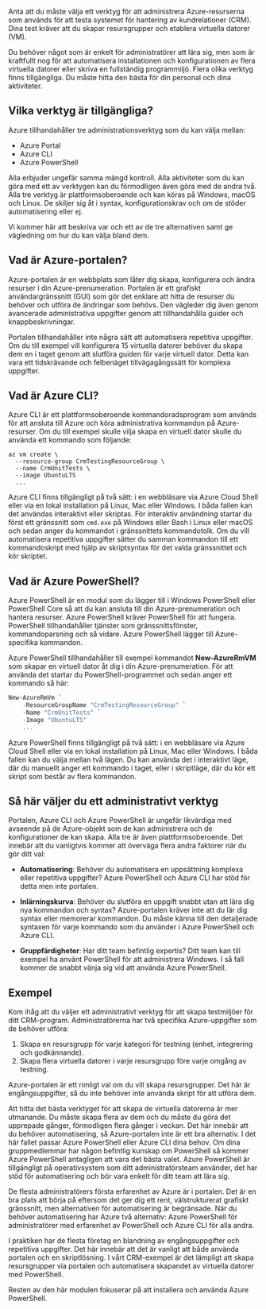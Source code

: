 Anta att du måste välja ett verktyg för att administrera Azure-resurserna som används för att testa systemet för hantering av kundrelationer (CRM). Dina test kräver att du skapar resursgrupper och etablera virtuella datorer (VM).

Du behöver något som är enkelt för administratörer att lära sig, men som är kraftfullt nog för att automatisera installationen och konfigurationen av flera virtuella datorer eller skriva en fullständig programmiljö. Flera olika verktyg finns tillgängliga. Du måste hitta den bästa för din personal och dina aktiviteter.

## <a name="what-tools-are-available"></a>Vilka verktyg är tillgängliga?
Azure tillhandahåller tre administrationsverktyg som du kan välja mellan:

- Azure Portal
- Azure CLI
- Azure PowerShell

Alla erbjuder ungefär samma mängd kontroll. Alla aktiviteter som du kan göra med ett av verktygen kan du förmodligen även göra med de andra två. Alla tre verktyg är plattformsoberoende och kan köras på Windows, macOS och Linux. De skiljer sig åt i syntax, konfigurationskrav och om de stöder automatisering eller ej.

Vi kommer här att beskriva var och ett av de tre alternativen samt ge vägledning om hur du kan välja bland dem. 

## <a name="what-is-the-azure-portal"></a>Vad är Azure-portalen?
Azure-portalen är en webbplats som låter dig skapa, konfigurera och ändra resurser i din Azure-prenumeration. Portalen är ett grafiskt användargränssnitt (GUI) som gör det enklare att hitta de resurser du behöver och utföra de ändringar som behövs. Den vägleder dig även genom avancerade administrativa uppgifter genom att tillhandahålla guider och knappbeskrivningar.

Portalen tillhandahåller inte några sätt att automatisera repetitiva uppgifter. Om du till exempel vill konfigurera 15 virtuella datorer behöver du skapa dem en i taget genom att slutföra guiden för varje virtuell dator. Detta kan vara ett tidskrävande och felbenäget tillvägagångssätt för komplexa uppgifter. 

## <a name="what-is-the-azure-cli"></a>Vad är Azure CLI?
Azure CLI är ett plattformsoberoende kommandoradsprogram som används för att ansluta till Azure och köra administrativa kommandon på Azure-resurser. Om du till exempel skulle vilja skapa en virtuell dator skulle du använda ett kommando som följande:

```azurecli
az vm create \
  --resource-group CrmTestingResourceGroup \
  --name CrmUnitTests \
  --image UbuntuLTS
  ...
```

Azure CLI finns tillgängligt på två sätt: i en webbläsare via Azure Cloud Shell eller via en lokal installation på Linux, Mac eller Windows. I båda fallen kan det användas interaktivt eller skriptas. För interaktiv användning startar du först ett gränssnitt som `cmd.exe` på Windows eller Bash i Linux eller macOS och sedan anger du kommandot i gränssnittets kommandotolk. Om du vill automatisera repetitiva uppgifter sätter du samman kommandon till ett kommandoskript med hjälp av skriptsyntax för det valda gränssnittet och kör skriptet.

## <a name="what-is-azure-powershell"></a>Vad är Azure PowerShell?
Azure PowerShell är en modul som du lägger till i Windows PowerShell eller PowerShell Core så att du kan ansluta till din Azure-prenumeration och hantera resurser. Azure PowerShell kräver PowerShell för att fungera. PowerShell tillhandahåller tjänster som gränssnittsfönster, kommandoparsning och så vidare. Azure PowerShell lägger till Azure-specifika kommandon.

Azure PowerShell tillhandahåller till exempel kommandot **New-AzureRmVM** som skapar en virtuell dator åt dig i din Azure-prenumeration. För att använda det startar du PowerShell-programmet och sedan anger ett kommando så här:

```powershell
New-AzureRmVm `
    -ResourceGroupName "CrmTestingResourceGroup" `
    -Name "CrmUnitTests" `
    -Image "UbuntuLTS"
    ...
```

Azure PowerShell finns tillgängligt på två sätt: i en webbläsare via Azure Cloud Shell eller via en lokal installation på Linux, Mac eller Windows. I båda fallen kan du välja mellan två lägen. Du kan använda det i interaktivt läge, där du manuellt anger ett kommando i taget, eller i skriptläge, där du kör ett skript som består av flera kommandon.

## <a name="how-to-choose-an-administrative-tool"></a>Så här väljer du ett administrativt verktyg
Portalen, Azure CLI och Azure PowerShell är ungefär likvärdiga med avseende på de Azure-objekt som de kan administrera och de konfigurationer de kan skapa. Alla tre är även plattformsoberoende. Det innebär att du vanligtvis kommer att överväga flera andra faktorer när du gör ditt val:

- **Automatisering**: Behöver du automatisera en uppsättning komplexa eller repetitiva uppgifter? Azure PowerShell och Azure CLI har stöd för detta men inte portalen.

- **Inlärningskurva**: Behöver du slutföra en uppgift snabbt utan att lära dig nya kommandon och syntax? Azure-portalen kräver inte att du lär dig syntax eller memorerar kommandon. Du måste känna till den detaljerade syntaxen för varje kommando som du använder i Azure PowerShell och Azure CLI.

- **Gruppfärdigheter**: Har ditt team befintlig expertis? Ditt team kan till exempel ha använt PowerShell för att administrera Windows. I så fall kommer de snabbt vänja sig vid att använda Azure PowerShell.

## <a name="example"></a>Exempel
Kom ihåg att du väljer ett administrativt verktyg för att skapa testmiljöer för ditt CRM-program. Administratörerna har två specifika Azure-uppgifter som de behöver utföra:

1. Skapa en resursgrupp för varje kategori för testning (enhet, integrering och godkännande).
2. Skapa flera virtuella datorer i varje resursgrupp före varje omgång av testning.

Azure-portalen är ett rimligt val om du vill skapa resursgrupper. Det här är engångsuppgifter, så du inte behöver inte använda skript för att utföra dem.

Att hitta det bästa verktyget för att skapa de virtuella datorerna är mer utmanande. Du måste skapa flera av dem och du måste du göra det upprepade gånger, förmodligen flera gånger i veckan. Det här innebär att du behöver automatisering, så Azure-portalen inte är ett bra alternativ. I det här fallet passar Azure PowerShell eller Azure CLI dina behov. Om dina gruppmedlemmar har någon befintlig kunskap om PowerShell så kommer Azure PowerShell antagligen att vara det bästa valet. Azure PowerShell är tillgängligt på operativsystem som ditt administratörsteam använder, det har stöd för automatisering och bör vara enkelt för ditt team att lära sig.

De flesta administratörers första erfarenhet av Azure är i portalen. Det är en bra plats att börja på eftersom det ger dig ett rent, välstrukturerat grafiskt gränssnitt, men alternativen för automatisering är begränsade. När du behöver automatisering har Azure två alternativ: Azure PowerShell för administratörer med erfarenhet av PowerShell och Azure CLI för alla andra.

I praktiken har de flesta företag en blandning av engångsuppgifter och repetitiva uppgifter. Det här innebär att det är vanligt att både använda portalen och en skriptlösning. I vårt CRM-exempel är det lämpligt att skapa resursgrupper via portalen och automatisera skapandet av virtuella datorer med PowerShell.

Resten av den här modulen fokuserar på att installera och använda Azure PowerShell.

